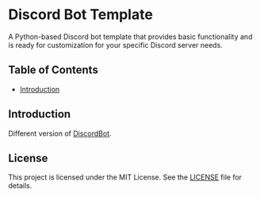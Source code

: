 # Discord Bot Template

A Python-based Discord bot template that provides basic functionality and is ready for customization for your specific Discord server needs.

## Table of Contents

- [Introduction](#introduction)

## Introduction

Different version of [DiscordBot](https://github.com/SeanLangre/DiscordDeleteBot).

## License

This project is licensed under the MIT License. See the [LICENSE](LICENSE) file for details.
